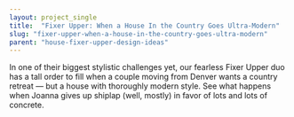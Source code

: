 ```yaml
---
layout: project_single
title:  "Fixer Upper: When a House In the Country Goes Ultra-Modern"
slug: "fixer-upper-when-a-house-in-the-country-goes-ultra-modern"
parent: "house-fixer-upper-design-ideas"
---
```

In one of their biggest stylistic challenges yet, our fearless Fixer Upper duo has a tall order to fill when a couple moving from Denver wants a country retreat — but a house with thoroughly modern style. See what happens when Joanna gives up shiplap (well, mostly) in favor of lots and lots of concrete.